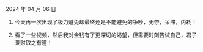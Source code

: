 2024 年 04 月 06 日

1. 今天再一次出现了极力避免却最终还是不能避免的争吵，无奈，呆滞，内耗！

2. 看了一些视频，然后我对金钱有了更深切的渴望，但需要时刻告诫自己，君子爱财取之有道！

